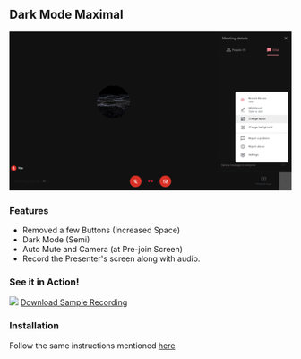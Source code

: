 ## Dark Mode Maximal

<img src="/images/dark-mode-maximal.png">


### Features
- Removed a few Buttons (Increased Space)
- Dark Mode (Semi)
- Auto Mute and Camera (at Pre-join Screen)
- Record the Presenter's screen along with audio.

### See it in Action!
<img src="/images/dark-mode-maximal-demo.gif">
<a href="/images/Kygo's Perfect Song 2021-3-21.webm">Download Sample Recording</a>

### Installation 
Follow the same instructions mentioned [here](/)
